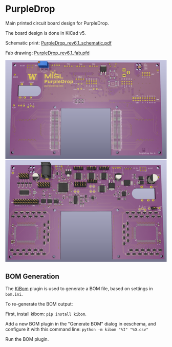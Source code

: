 # PurpleDrop

Main printed circuit board design for PurpleDrop. 

The board design is done in KiCad v5.

Schematic print: [PurpleDrop_rev6.1_schematic.pdf](output/PurpleDrop_rev6.1_schematic.pdf)

Fab drawing: [PurpleDrop_rev6.1_fab.pfd](output/PurpleDrop_rev6.1_fab.pdf)

![Front View](output/front_render.png)
![Back View](output/back_render.png)

## BOM Generation

The [KiBom](https://github.com/SchrodingersGat/KiBoM) plugin is used to generate a BOM file, based on settings in `bom.ini`.

To re-generate the BOM output:

First, install kibom: `pip install kibom`. 

Add a new BOM plugin in the "Generate BOM" dialog in eeschema, and configure it
with this command line: 
`python -m kibom "%I" "%O.csv"`

Run the BOM plugin. 
